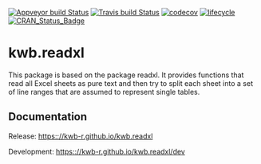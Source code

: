 [![Appveyor build Status](https://ci.appveyor.com/api/projects/status/github/KWB-R/kwb.readxl?branch=master&svg=true)](https://ci.appveyor.com/project/KWB-R/kwb-readxl/branch/master)
[![Travis build Status](https://travis-ci.org/KWB-R/kwb.readxl.svg?branch=master)](https://travis-ci.org/KWB-R/kwb.readxl)
[![codecov](https://codecov.io/github/KWB-R/kwb.readxl/branch/master/graphs/badge.svg)](https://codecov.io/github/KWB-R/kwb.readxl)
[![lifecycle](https://img.shields.io/badge/lifecycle-experimental-orange.svg)](https://www.tidyverse.org/lifecycle/#experimental)
[![CRAN_Status_Badge](https://www.r-pkg.org/badges/version/kwb.readxl)]()

# kwb.readxl

This package is based on the package readxl. It provides functions that read all Excel sheets as pure text and then try to split each sheet into a set of line ranges that are assumed to represent single tables.

## Documentation

Release: [https:://kwb-r.github.io/kwb.readxl](https:://kwb-r.github.io/kwb.readxl)

Development: [https:://kwb-r.github.io/kwb.readxl/dev](https:://kwb-r.github.io/kwb.readxl/dev)
